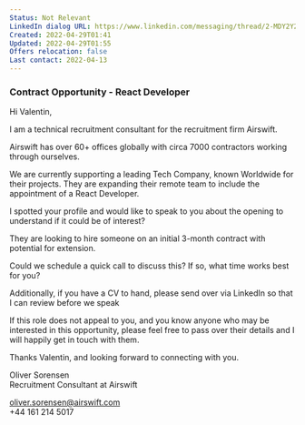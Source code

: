 ```yaml
---
Status: Not Relevant
LinkedIn dialog URL: https://www.linkedin.com/messaging/thread/2-MDY2Y2FiZjItYTkwOS00M2U2LWIzYzQtNDdlZmY3YzkxNmVkXzAxMg==/
Created: 2022-04-29T01:41
Updated: 2022-04-29T01:55
Offers relocation: false
Last contact: 2022-04-13
---
```

### Contract Opportunity - React Developer
Hi Valentin,  
  
I am a technical recruitment consultant for the recruitment firm Airswift.  
  
Airswift has over 60+ offices globally with circa 7000 contractors working through ourselves.  
  
We are currently supporting a leading Tech Company, known Worldwide for their projects. They are expanding their remote team to include the appointment of a React Developer.  
  
I spotted your profile and would like to speak to you about the opening to understand if it could be of interest?  
  
They are looking to hire someone on an initial 3-month contract with potential for extension.  
  
Could we schedule a quick call to discuss this? If so, what time works best for you?  
  
Additionally, if you have a CV to hand, please send over via LinkedIn so that I can review before we speak  
  
If this role does not appeal to you, and you know anyone who may be interested in this opportunity, please feel free to pass over their details and I will happily get in touch with them.  
  
Thanks Valentin, and looking forward to connecting with you.  
  
Oliver Sorensen  
Recruitment Consultant at Airswift  
  
oliver.sorensen@airswift.com  
+44 161 214 5017